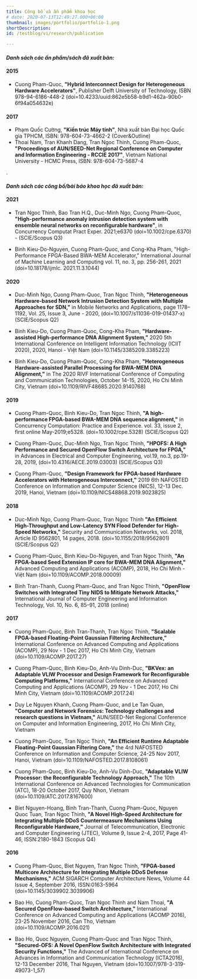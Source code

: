 ```yaml
---
title: Công bố và ấn phẩm khoa học
# date: 2020-07-13T12:49:27.000+06:00
thumbnail: images/portfolio/portfolio-1.png
shortDescription: 
id: /testblog/vi/research/publication

---
```

#### *Danh sách các ấn phẩm/sách đã xuất bản:*
#### 2015

+ Cuong Pham-Quoc, **"Hybrid Interconnect Design for Heterogeneous Hardware Accelerators"**, Publisher Delft University of Technology, ISBN 978-94-6186-448-2 (doi=10.4233/uuid:862e5b58-b9d1-462a-90b0-6f94a054632e)

#### 2017

+ Phạm Quốc Cường, **"Kiến trúc Máy tính"**, Nhà xuất bản Đại học Quốc gia TPHCM, ISBN: 978-604-73-4662-2 (Cover&Outline)
+ Thoai Nam, Tran Khanh Dang, Tran Ngoc Thinh, Cuong Pham-Quoc, **"Proceedings of AUN/SEED-Net Regional Conference on Computer and Information Engineering - RCCIE 2017"**, Vietnam National University - HCMC Press, ISBN: 978-604-73-5687-4

.

#### *Danh sách các công bố/bài báo khoa học đã xuất bản:*

#### 2021

+ Tran Ngoc Thinh, Bao Tran H.Q., Duc-Minh Ngo, Cuong Pham-Quoc, **"High-performance anomaly intrusion detection system with ensemble neural networks on reconfigurable hardware"**, in Concurrency Computat Pract Exper. 2021;e6370 (doi=10.1002/cpe.6370) - (SCIE/Scopus Q3)

+ Binh Kieu-Do-Nguyen, Cuong Pham-Quoc, and Cong-Kha Pham, "High-Performance FPGA-Based BWA-MEM Accelerator," International Journal of Machine Learning and Computing vol. 11, no. 3, pp. 256-261, 2021 (doi=10.18178/ijmlc. 2021.11.3.1044)

#### 2020

+ Duc-Minh Ngo, Cuong Pham-Quoc, Tran Ngoc Thinh, **"Heterogeneous Hardware-based Network Intrusion Detection System with Multiple Approaches for SDN,"** in Mobile Networks and Applications, page 1178–1192, Vol. 25, Issue 3, June - 2020, (doi=10.1007/s11036-019-01437-x) (SCIE/Scopus Q2)

+ Binh Kieu-Do, Cuong Pham-Quoc, Cong-Kha Pham, **"Hardware-assisted High-performance DNA Alignment System,"** 2020 5th International Conference on Intelligent Information Technology (ICIIT 2020), 2020, Hanoi - Việt Nam (doi=10.1145/3385209.3385223)

+ Binh Kieu-Do, Cuong Pham-Quoc, Cong-Kha Pham, **"Heterogeneous Hardware-assisted Parallel Processing for BWA-MEM DNA Alignment,"** in The 2020 RIVF International Conference of Computing and Communication Technologies, October 14-15, 2020, Ho Chi Minh City, Vietnam (doi=10.1109/RIVF48685.2020.9140768)

#### 2019

+ Cuong Pham-Quoc, Binh Kieu-Do, Tran Ngoc Thinh, **"A high-performance FPGA-based BWA-MEM DNA sequence alignment,"** in Concurrency Computation: Practice and Experience. vol. 33, issue 2, first online May-2019;e5328. (doi=10.1002/cpe.5328) (SCIE/Scopus Q2)

+ Cuong Pham-Quoc, Duc-Minh Ngo, Tran Ngoc Thinh, **"HPOFS: A High Performance and Secured OpenFlow Switch Architecture for FPGA,"** in Advances in Electrical and Computer Engineering, vol.19, no.3, pp.19-28, 2019, (doi=10.4316/AECE.2019.03003) (SCIE/Scopus Q3)

+ Cuong Pham-Quoc, **"Design Framework for FPGA-based Hardware Accelerators with Heterogeneous Interconnect,"** 2019 6th NAFOSTED Conference on Information and Computer Science (NICS), 12-13 Dec. 2019, Hanoi, Vietnam (doi=10.1109/NICS48868.2019.9023825)

#### 2018

+ Duc-Minh Ngo, Cuong Pham-Quoc, Tran Ngoc Thinh **"An Efficient High-Throughput and Low-Latency SYN Flood Defender for High-Speed Networks,"** Security and Communication Networks, vol. 2018, Article ID 9562801, 14 pages, 2018. (doi=10.1155/2018/9562801) (SCIE/Scopus Q2)

+ Cuong Pham-Quoc, Binh Kieu-Do-Nguyen, and Tran Ngoc Thinh, **"An FPGA-based Seed Extension IP core for BWA-MEM DNA Alignment,"** Advanced Computing and Applications (ACOMP), 2018, Ho Chi Minh - Việt Nam (doi=10.1109/ACOMP.2018.00009)

+ Binh Tran-Thanh, Cuong Pham-Quoc, and Tran Ngoc Thinh, **"OpenFlow Switches with Integrated Tiny NIDS to Mitigate Network Attacks,"** International Journal of Computer Engineering and Information Technology, Vol. 10, No. 6, 85–91, 2018 (online)

#### 2017

+ Cuong Pham-Quoc, Binh Tran-Thanh, Tran Ngoc Thinh, **"Scalable FPGA-based Floating-Point Gaussian Filtering Architecture,"** International Conference on Advanced Computing and Applications (ACOMP), 29 Nov - 1 Dec 2017, Ho Chi Minh City, Vietnam (doi=10.1109/ACOMP.2017.27)

+ Cuong Pham-Quoc, Binh Kieu-Do, Anh-Vu Dinh-Duc, **"BKVex: an Adaptable VLIW Processor and Design Framework for Reconfigurable Computing Platforms,"** International Conference on Advanced Computing and Applications (ACOMP), 29 Nov - 1 Dec 2017, Ho Chi Minh City, Vietnam (doi=10.1109/ACOMP.2017.24)

+ Duy Le Nguyen Khanh, Cuong Pham-Quoc, and Le Tan Quan, **"Computer and Network Forensics: Technology challenges and research questions in Vietnam,"** AUN/SEED-Net Regional Conference on Computer and Information Engineering, 2017, Ho Chi Minh City, Vietnam

+ Cuong Pham-Quoc, Tran Ngoc Thinh, **"An Efficient Runtime Adaptable Floating-Point Gaussian Filtering Core,"** the 4rd NAFOSTED Conference on Information and Computer Science, 24-25 Nov 2017, Hanoi, Vietnam (doi=10.1109/NAFOSTED.2017.8108061)

+ Cuong Pham-Quoc, Binh Kieu-Do, Anh-Vu Dinh-Duc, **"Adaptable VLIW Processor: the Reconfigurable Technology Approach,"** The 10th International Conference on Advanced Technologies for Communication (ATC), 18-20 October 2017, Quy Nhon, Vietnam (doi=10.1109/ATC.2017.8167600)

+ Biet Nguyen-Hoang, Binh Tran-Thanh, Cuong Pham-Quoc, Nguyen Quoc Tuan, Tran Ngoc Thinh, **"A Novel High-Speed Architecture for Integrating Multiple DDoS Countermeasure Mechanisms Using Reconfigurable Hardware,"** Journal of Telecommunication, Electronic and Computer Engineering (JTEC), Volume 9, Issue 2-4, 2017, Page 41-46, ISSN:2180-1843 (Scopus Q4)

#### 2016

+ Cuong Pham-Quoc, Biet Nguyen, Tran Ngoc Thinh, **"FPGA-based Multicore Architecture for Integrating Multiple DDoS Defense Mechanisms,"** ACM SIGARCH Computer Architecture News, Volume 44 Issue 4, September 2016, ISSN:0163-5964 (doi=10.1145/3039902.3039906)

+ Bao Ho, Cuong Pham-Quoc, Tran Ngoc Thinh and Nam Thoai, **"A Secured OpenFlow-based Switch Architecture,"** International Conference on Advanced Computing and Applications (ACOMP 2016), 23-25 November 2016, Can Tho, Vietnam (doi=10.1109/ACOMP.2016.021)

+ Bao Ho, Quoc Nguyen, Cuong Pham-Quoc and Tran Ngoc Thinh, **"Secured-OFS: A Novel OpenFlow Switch Architecture with Integrated Security Functions,"** The Advanced of International Conference on Advances in Information and Communication Technology (ICTA2016), 12-13 December 2016, Thai Nguyen, Vietnam (doi=10.1007/978-3-319-49073-1_57)